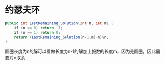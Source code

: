 # 约瑟夫环

```java
public int LastRemaining_Solution(int n, int m) {
    if (n == 0) return -1;
    if (n == 1) return 0;
    return (LastRemaining_Solution(n-1,m)+m)%n;
}
```

圆圈长度为n的解可以看做长度为n-1的解加上报数的长度m，因为是圆圈，因此需要对n取余

